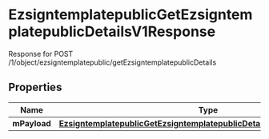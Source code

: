 

# EzsigntemplatepublicGetEzsigntemplatepublicDetailsV1Response

Response for POST /1/object/ezsigntemplatepublic/getEzsigntemplatepublicDetails

## Properties

| Name | Type | Description | Notes |
|------------ | ------------- | ------------- | -------------|
|**mPayload** | [**EzsigntemplatepublicGetEzsigntemplatepublicDetailsV1ResponseMPayload**](EzsigntemplatepublicGetEzsigntemplatepublicDetailsV1ResponseMPayload.md) |  |  |




